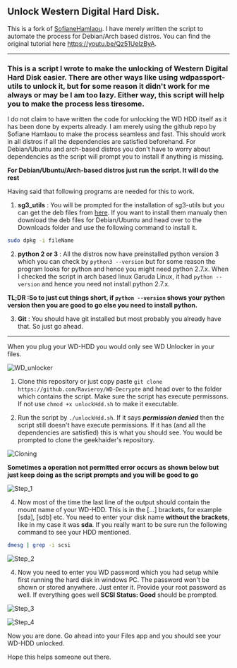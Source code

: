 ## Unlock Western Digital Hard Disk.

This is a fork of [SofianeHamlaou](https://github.com/SofianeHamlaoui/WD-Decrypte). I have merely written the script to automate the process for Debian/Arch based distros. You can find the original tutorial here https://youtu.be/Qz51UelzByA.
 
 ----
### This is a script I wrote to make the unlocking of Western Digital Hard Disk easier. There are other ways like using wdpassport-utils to unlock it, but for some reason it didn't work for me always or may be I am too lazy. Either way, this script will help you to make the process less tiresome. 

I do not claim to have written the code for unlocking the WD HDD itself as it has been done by experts already. I am merely using the github repo by Sofiane Hamlaou to make the process seamless and fast. This should work in all distros if all the dependencies are satisfied beforehand. For Debian/Ubuntu and arch-based distros you don't have to worry about dependencies as the script will prompt you to install if anything is missing.

**For Debian/Ubuntu/Arch-based distros just run the script. It will do the rest**

Having said that following programs are needed for this to work.

1. **sg3_utils** : You will be prompted for the installation of sg3-utils but you can get the deb files from [here](http://sg.danny.cz/sg/sg3_utils.html). If you want to install them manualy then download the deb files for Debian/Ubuntu and head over to the Downloads folder and use the following command to install it.
```bash
sudo dpkg -i fileName 
```
2. **python 2 or 3** : All the distros now have preinstalled python version 3 which you can check by `python3 --version` but for some reason the program looks for python and hence you might need python 2.7.x. When I checked the script in arch based linux Garuda Linux, it had `python --version` and hence you need not install python 2.7.x. 

**TL;DR :So to just cut things short, if `python --version` shows your python version then you are good to go else you need to install python.**

3. **Git** : You should have git installed but most probably you already have that. So just go ahead.
----

When you plug your WD-HDD you would only see WD Unlocker in your files.

![WD_unlocker](https://user-images.githubusercontent.com/81288438/120518555-53797180-c3ef-11eb-8517-835faa3b77f2.png)

1. Clone this repository or just copy paste `git clone https://github.com/Ravieroy/WD-Decrypte` and head over to the folder which contains the script.  Make sure the script has execute permissons. If not use `chmod +x unlockHdd.sh` to make it executable.


2. Run the script by `./unlockHdd.sh`. If it says ***permission denied*** then the script still doesn't have execute permissions. If it has (and all the dependencies are satisfied) this is what you should see. You would be prompted to clone the geekhaider's repository. 

![Cloning](https://user-images.githubusercontent.com/81288438/120519473-4741e400-c3f0-11eb-84b6-e55d18353ae8.png)

**Sometimes a operation not permitted error occurs as shown below but just keep doing as the script prompts and you will be good to go**

![Step_1](https://user-images.githubusercontent.com/81288438/120518967-c4208e00-c3ef-11eb-8158-40bfe1d05ca0.png)

4. Now most of the time the last line of the output should contain the mount name of your WD-HDD. This is in the [...] brackets, for example [sda], [sdb] etc. You need to enter your disk name **without the brackets**, like in my case it was **sda**. If you really want to be sure run the following command to see your HDD mentioned.

```bash
dmesg | grep -i scsi
```

![Step_2](https://user-images.githubusercontent.com/81288438/120520010-ee268000-c3f0-11eb-834b-500dd7dbe27f.png)


4. Now you need to enter you WD password which you had setup while first running the hard disk in windows PC. The password won't be shown or stored anywhere. Just enter it. Provide your root password as well. If everything goes well **SCSI Status: Good** should be prompted.

![Step_3](https://user-images.githubusercontent.com/81288438/120520134-11e9c600-c3f1-11eb-9e8a-22d9a60d4237.png)

![Step_4](https://user-images.githubusercontent.com/81288438/120520140-131af300-c3f1-11eb-80c5-6e9c063511a8.png)


Now you are done. Go ahead into your Files app and you should see your WD-HDD unlocked.

Hope this helps someone out there.
